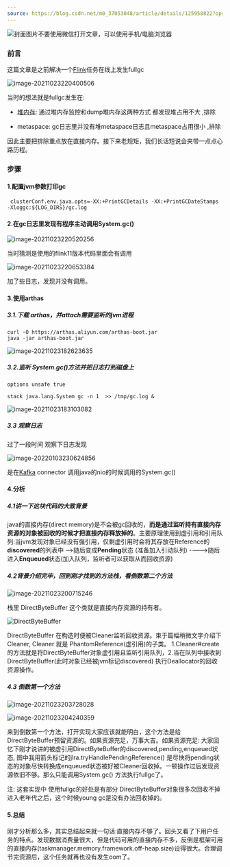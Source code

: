 ```yaml
---
source: https://blog.csdn.net/m0_37053048/article/details/125958822?ops_request_misc=&request_id=&biz_id=102&utm_term=GCTaskManager&utm_medium=distribute.pc_search_result.none-task-blog-2~all~sobaiduweb~default-3-125958822.nonecase&spm=1018.2226.3001.4187
---
```

![封面图片不要使用微信打开文章，可以使用手机/电脑浏览器](https://img-blog.csdnimg.cn/img_convert/85a04017392ab91cab6cb4897898da22.png)

### 前言

这篇文章是之前解决一个[Flink](https://so.csdn.net/so/search?q=Flink&spm=1001.2101.3001.7020)任务在线上发生fullgc

![image-20211023220400506](https://img-blog.csdnimg.cn/img_convert/cc8181fa2d68ffd2ee6c7e4606da5027.png)

当时的想法就是fullgc发生在:

-   [堆内存](https://so.csdn.net/so/search?q=%E5%A0%86%E5%86%85%E5%AD%98&spm=1001.2101.3001.7020): 通过堆内存监控和dump堆内存这两种方式 都发现堆占用不大 ,排除
    
-   metaspace: gc日志里并没有堆metaspace日志且metaspace占用很小 ,排除
    

因此主要把排除重点放在直接内存。接下来老规矩，我们长话短说会夹带一点点心路历程。

### 步骤

#### 1.配置jvm参数打印gc

```
 clusterConf.env.java.opts=-XX:+PrintGCDetails -XX:+PrintGCDateStamps -Xloggc:${LOG_DIRS}/gc.log  
```

#### 2.在gc日志里发现有程序主动调用System.gc()

![image-20211023220520256](https://img-blog.csdnimg.cn/img_convert/af13e86a95bce173c8b045cd0dca5d36.png)

当时猜测是使用的flink11版本代码里面会有调用

![image-20211023220653384](https://wgcn.oss-cn-beijing.aliyuncs.com/img/image-20211023220653384.png)

加了些日志，发现并没有调用。

#### 3.使用arthas

##### 3.1.下载 arthas，并attach需要监听的jvm进程

```
curl -O https://arthas.aliyun.com/arthas-boot.jar
java -jar arthas-boot.jar
```

![image-20211023182623635](https://img-blog.csdnimg.cn/img_convert/4897fc4b05c7e74e5f9321a722e904d2.png)

##### 3.2.监听 System.gc()方法并把日志打到磁盘上

```
options unsafe true

stack java.lang.System gc -n 1  >> /tmp/gc.log &
```

![image-20211023183103082](https://img-blog.csdnimg.cn/img_convert/05a4ed5fa0e4af1190006491eb2863df.png)

##### 3.3 观察日志

过了一段时间 观察下日志发现

![image-20220103230624856](https://img-blog.csdnimg.cn/img_convert/60fbd86c8dbeb9b4bd4bb7c2d6a25af3.png)

是在[Kafka](https://so.csdn.net/so/search?q=Kafka&spm=1001.2101.3001.7020) connector 调用java的nio的时候调用的System.gc()

#### 4.分析

##### 4.1讲一下这块代码的大致**背景**

java的直接内存(direct memory)是不会被gc回收的，**而是通过监听持有直接内存资源的对象被回收的时候才把直接内存释放掉的**。主要原理使用到虚引用和引用队列:当jvm发现对象已经没有强引用，仅剩虚引用时会将其存放在Reference的**discovered**的列表中 —>随后变成**Pending**状态 (准备加入引动队列) ---->随后进入**Enqueued**状态(加入队列，监听者可以获取从而回收资源)

##### 4.2背景介绍完毕，回到刚才找到的方法栈，看倒数第二个方法

![image-20211023200715246](https://img-blog.csdnimg.cn/img_convert/b4aae3be6c0f327093831f1c8926b755.png)

栈里 DirectByteBuffer 这个类就是直接内存资源的持有者。

![DirectByteBuffer](https://img-blog.csdnimg.cn/img_convert/f98c455b84e7af0b2beca3310d057f32.png)

DirectByteBuffer 在构造时便被Cleaner监听回收资源。束于篇幅稍微文字介绍下Cleaner, Cleaner 就是 PhantomReference(虚引用)的子类。 1.Cleaner#create的方法就是将DirectByteBuffer对象虚引用且监听引用队列，2.当在队列中接收到DirectByteBuffer(此时对象已经被jvm标记discovered) 执行Deallocator的回收资源操作。

##### 4.3 倒数第一个方法

![image-20211023203728028](https://img-blog.csdnimg.cn/img_convert/ac982298ddafe5342dbb86219823405c.png)

![image-20211023204240359](https://img-blog.csdnimg.cn/img_convert/4f63959798bea6607468e81e21265022.png)

来到倒数第一个方法，打开实现大家应该就能明白，这个方法是给DirectByteBuffer预留资源的。如果资源充足，万事大吉。如果资源充足: 大家回忆下刚才说讲的被虚引用DirectByteBuffer的discovered,pending,enqueued状态, 图中我用箭头标记的jlra.tryHandlePendingReference() 是尽快将pending状态的对象尽快转换成enqueued状态被好被Cleaner回收掉。一顿操作过后发现资源依旧不够。那么只能调用System.gc() 方法执行fullgc了。

注: 这套实现中 使用fullgc的好处是有部分 DirectByteBuffer对象很多次回收不掉进入老年代之后，这个时候young gc是没有办法回收掉的。

#### 5.总结

刚才分析那么多，其实总结起来就一句话:直接内存不够了。回头又看了下用户任务的特点。发现数据消费量很大，但是代码可用的直接内存不多，反倒是框架可用的直接内存(taskmanager.memory.framework.off-heap.size)设得很大。合理调节完资源后，这个任务就再也没有发生oom了。
